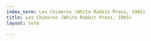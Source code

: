 ```yaml
---
index_term: Les Chimeres (White Rabbit Press, 1965)
title: Les Chimeres (White Rabbit Press, 1965)
layout: term

---
```

